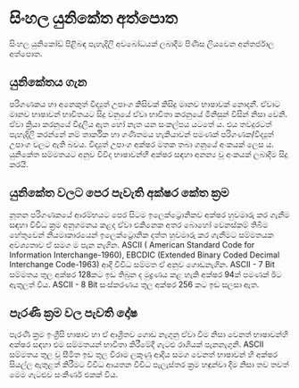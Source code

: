 # සිංහල යුනිකේත අත්පොත

සිංහල යුනිකෝඩ් පිළිබඳ පැහැදිලි අවබෝධයක් ලබාදීම පිණිස ලියවෙන අන්තර්ජාල අත්පොත.

## යුනිකේතය ගැන

පරිගණකය හා අනෙකුත් විද්‍යුත් උපාංග කිසිවක් කිසිදු මානව භාෂාවක් නොදනී. ඒවාට මානව භාෂාවන් භාවිතයට සිදු වනුයේ ඒවා භාවිතා
කරනුයේ මිනිසුන් විසින් නිසා වෙනි. ඒවා ක්‍රියා කරනුයේ විදුලිය ඇත හෝ නැත යන සංකල්පය යටතේ ය. එය තවදුරටත් පැහැදිලි කරන්නේ
නම් තාර්කික හා ගණිතමය හැකියාවන් පමණක් පරිගණක/විද්‍යුත් උපාංග වලට ඇති බවය. විද්‍යුත් උපාංග අක්ෂර මතක තබා ගනුයේ අංකයක් ලෙස
ය. යුනිකේත සම්මතයට අනුව විවිද භාෂාවන්හී අක්ෂර සඳහා අනන්‍ය වූ අංකයක් ලබාදීම සිදු කරයි.

## යුනිකේත වලට පෙර පැවැති අක්ෂර කේත ක්‍රම

නූතන පරිගණකයේ ආරම්භයට පෙර සිටම ඉලෙක්ට්‍රොනිකව අක්ෂර හුවමාරු කර ගැනීම සඳහා විවිධ ක්‍රම අනුගමනය කළද ඒවා එකිනෙක අතර බොහෝ
වෙනස්කම් තිබීම හේතුවෙන් නියමාකාරයෙන් ඉලෙක්ට්‍රොනික දත්ත හුවමාරු කර ගැනීමට සම්මතයක අවශ්‍යතාව ඒ සමග ම පැන නැගින. ASCII (
American Standard Code for Information Interchange-1960), EBCDIC (Extended Binary Coded Decimal Interchange Code-1963)
ආදී විවිධ සම්මත ඒ අනුව ගොඩනැගින. ASCII - 7 Bit සම්මතය තුල අක්ෂර 128කට ඉඩ තිබුන ද මුද්‍රණය කළ හැකි අක්ෂර 94ක් පමණක් ඊට
ඇතුලත් විය. ASCII - 8 Bit සංස්කරණය තුල අක්ෂර 256 කට ඉඩ සලසා ඇත.

## පැරණි ක්‍රම වල පැවති දෝෂ

පැරණි ක්‍රම ඉංග්‍රීසි භාෂාව හා ඒ ආශ්‍රිතව ගොඩ නැගුනු ඒවා වීම නිසා වෙනත් භාෂාවන්හි අක්ෂර‍ සඳහා එම සම්මතයන් භාවිතා
කිරීමේදී ගැටළු රාශියක් පැනනැගුනි. ASCII සම්මතය තුල වූ සීමිත ඉඩ තුල විරාම ලකුණු ආදිය සමග වෙනත් භාෂාවන් හි අක්ෂර සියල්ල
ඇතුළත් කිරීමට විවිධ ආයතන විවිධ පැලැස්තර ක්‍රම හඳුන්වා දීම නිසා තව තවත් මෙම ගැටළුව සංකීර්ණ එකක් විය.
